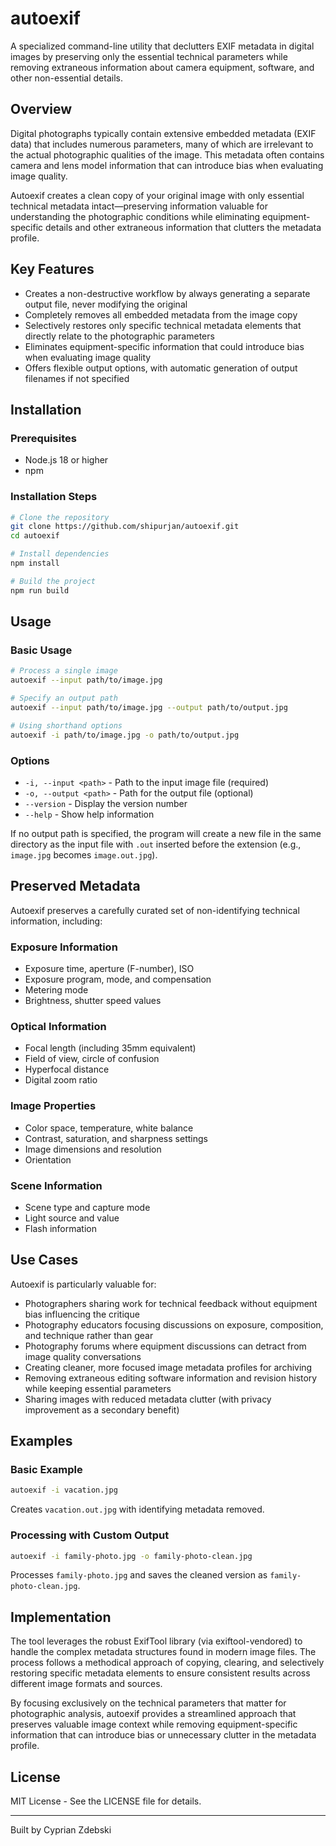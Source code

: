 # autoexif

A specialized command-line utility that declutters EXIF metadata in digital images by preserving only the essential technical parameters while removing extraneous information about camera equipment, software, and other non-essential details.

## Overview

Digital photographs typically contain extensive embedded metadata (EXIF data) that includes numerous parameters, many of which are irrelevant to the actual photographic qualities of the image. This metadata often contains camera and lens model information that can introduce bias when evaluating image quality.

Autoexif creates a clean copy of your original image with only essential technical metadata intact—preserving information valuable for understanding the photographic conditions while eliminating equipment-specific details and other extraneous information that clutters the metadata profile.

## Key Features

- Creates a non-destructive workflow by always generating a separate output file, never modifying the original
- Completely removes all embedded metadata from the image copy
- Selectively restores only specific technical metadata elements that directly relate to the photographic parameters
- Eliminates equipment-specific information that could introduce bias when evaluating image quality
- Offers flexible output options, with automatic generation of output filenames if not specified

## Installation

### Prerequisites

- Node.js 18 or higher
- npm

### Installation Steps

```bash
# Clone the repository
git clone https://github.com/shipurjan/autoexif.git
cd autoexif

# Install dependencies
npm install

# Build the project
npm run build
```

## Usage

### Basic Usage

```bash
# Process a single image
autoexif --input path/to/image.jpg

# Specify an output path
autoexif --input path/to/image.jpg --output path/to/output.jpg

# Using shorthand options
autoexif -i path/to/image.jpg -o path/to/output.jpg
```

### Options

- `-i, --input <path>` - Path to the input image file (required)
- `-o, --output <path>` - Path for the output file (optional)
- `--version` - Display the version number
- `--help` - Show help information

If no output path is specified, the program will create a new file in the same directory as the input file with `.out` inserted before the extension (e.g., `image.jpg` becomes `image.out.jpg`).

## Preserved Metadata

Autoexif preserves a carefully curated set of non-identifying technical information, including:

### Exposure Information

- Exposure time, aperture (F-number), ISO
- Exposure program, mode, and compensation
- Metering mode
- Brightness, shutter speed values

### Optical Information

- Focal length (including 35mm equivalent)
- Field of view, circle of confusion
- Hyperfocal distance
- Digital zoom ratio

### Image Properties

- Color space, temperature, white balance
- Contrast, saturation, and sharpness settings
- Image dimensions and resolution
- Orientation

### Scene Information

- Scene type and capture mode
- Light source and value
- Flash information

## Use Cases

Autoexif is particularly valuable for:

- Photographers sharing work for technical feedback without equipment bias influencing the critique
- Photography educators focusing discussions on exposure, composition, and technique rather than gear
- Photography forums where equipment discussions can detract from image quality conversations
- Creating cleaner, more focused image metadata profiles for archiving
- Removing extraneous editing software information and revision history while keeping essential parameters
- Sharing images with reduced metadata clutter (with privacy improvement as a secondary benefit)

## Examples

### Basic Example

```bash
autoexif -i vacation.jpg
```

Creates `vacation.out.jpg` with identifying metadata removed.

### Processing with Custom Output

```bash
autoexif -i family-photo.jpg -o family-photo-clean.jpg
```

Processes `family-photo.jpg` and saves the cleaned version as `family-photo-clean.jpg`.

## Implementation

The tool leverages the robust ExifTool library (via exiftool-vendored) to handle the complex metadata structures found in modern image files. The process follows a methodical approach of copying, clearing, and selectively restoring specific metadata elements to ensure consistent results across different image formats and sources.

By focusing exclusively on the technical parameters that matter for photographic analysis, autoexif provides a streamlined approach that preserves valuable image context while removing equipment-specific information that can introduce bias or unnecessary clutter in the metadata profile.

## License

MIT License - See the LICENSE file for details.

---

Built by Cyprian Zdebski
